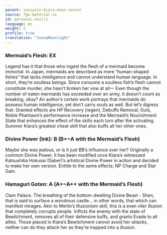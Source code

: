 ```yaml
---
parent: sessyoin-kiara-moon-cancer
source: fgo-material-xi
id: personal-skills
language: en
weight: 2
profile: true
translation: "JunnaMoonlight"
---
```


### Mermaid’s Flesh: EX

Legend has it that those who ingest the flesh of a mermaid become immortal.
In Japan, mermaids are described as mere “human-shaped fishes” that lacks intelligence and cannot understand human language. In short, they’re soulless beings.
Since consume a soulless fish’s flesh cannot constitute murder, she hasn’t broken her vow at allー Even though the number of eaten mermaids has exceeded over an army, it doesn’t count as breaking, okay?
An author’s certain work portrays that mermaids do possess human intelligence, yet don’t carry souls as well. But let’s digress that.
Granted effects are HP Recovery (regen), Debuffs Removal, Guts, Noble Phantasm’s performance increase and the Mermaid’s Nourishment State that enhances the effect of the skills each turn after the activating. Summer Kiara’s greatest cheat skill that also buffs all her other ones.

### Divine Power (Ink): B (B+~A with the Mermaid’s Flesh)

Maybe she was jealous, or is it just BB’s influence over her?
Originally a common Divine Power, it has been modified once Kiara’s witnessed Katsushika Hokusai (Saber)’s artistical Divine Power in action and decided to make her own version.
Entitle to the same effects; NP Charge and Star Gain.

### Hamaguri Goten: A (A+~A++ with the Mermaid’s Flesh)

Clam Palace.
The breathing of the bottom-dwelling Divine Beast - Shen, that is said to surface a wondrous castle… in other words, that which can manifest mirages. Akin to Merlin’s Illusionism skill, this is a even viler illusion that completely corrupts people.
Inflicts the enemy with the state of Bewitchment, removes all of their defensive buffs, and grants Evade to all allies.
Those placed in Kiara’s Bewitchment cannot avoid her attacks, neither can do they attack her as they’re trapped into a illusion.
